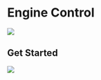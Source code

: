 # Engine Control

[![](https://img.shields.io/badge/Available_in_the_Arduino_Library_Manager-2ea44f)](https://www.arduino.cc/reference/en/libraries/engine-control/)

## Get Started

[![](https://img.shields.io/badge/Visit_the-Wiki-2ea44f?logo=github)](https://github.com/Arduino-Library-Collection/Engine-Control/wiki)
